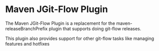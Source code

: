# Maven JGit-Flow Plugin

The Maven JGit-Flow Plugin is a replacement for the maven-releaseBranchPrefix plugin that supports doing git-flow releases.

This plugin also provides support for other git-flow tasks like managing features and hotfixes
